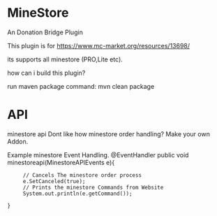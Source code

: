 # MineStore
An Donation Bridge Plugin


This plugin is for https://www.mc-market.org/resources/13698/

its supports all minestore (PRO,Lite etc).


how can i build this plugin?

run maven package
command:
mvn clean package

# API
minestore api 
Dont like how minestore order handling?
Make your own Addon.

Example minestore Event Handling.
    @EventHandler
    public void minestoreapi(MinestoreAPIEvents e){
   
         // Cancels The minestore order process
         e.SetCanceled(true);
         // Prints the minestore Commands from Website
         System.out.println(e.getCommand());
        
    }

